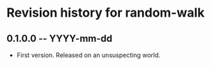 # Revision history for random-walk

## 0.1.0.0 -- YYYY-mm-dd

* First version. Released on an unsuspecting world.
